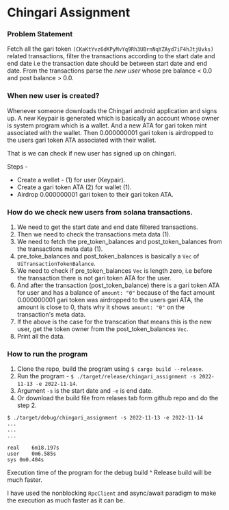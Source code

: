 # Chingari Assignment

### Problem Statement

Fetch all the gari token `(CKaKtYvz6dKPyMvYq9Rh3UBrnNqYZAyd7iF4hJtjUvks)` related transactions, filter the transactions according to the start date and end date i.e the transaction date should be between start date and end date. From the transactions parse the *new user* whose pre balance < 0.0 and post balance > 0.0.

### When new user is created?

Whenever someone downloads the Chingari android application and signs up. A new Keypair is generated which is basically an account whose owner is system program which is a wallet. And a new ATA for gari token mint associated with the wallet. Then 0.000000001 gari token is airdropped to the users gari token ATA associated with their wallet.

That is we can check if new user has signed up on chingari.

Steps - 
* Create a wellet - (1) for user (Keypair).
* Create a gari token ATA (2) for wallet (1).
* Airdrop 0.000000001 gari token to their gari token ATA.

### How do we check new users from solana transactions.

1. We need to get the start date and end date filtered transactions.
2. Then we need to check the transactions meta data (1).
3. We need to fetch the pre_token_balances and post_token_balances from the transactions meta data (1).
4. pre_toke_balances and post_token_balances is basically a `Vec` of `UiTransactionTokenBalance`.
5. We need to check if pre_token_balances `Vec` is length zero, i.e before the transaction there is not gari token ATA for the user.
6. And after the transaction (post_token_balance) there is a gari token ATA for user and has a balance of `amount: "0"` because of the fact amount 0.000000001 gari token was airdropped to the users gari ATA, the amount is close to 0, thats why it shows `amount: "0"` on the transaction's meta data.
7. If the above is the case for the transcation that means this is the new user, get the token owner from the post_token_balances `Vec`.
8. Print all the data.

### How to run the program

1. Clone the repo, build the program using `$ cargo build --release`.
2. Run the program - `$ ./target/release/chingari_assignment -s 2022-11-13 -e 2022-11-14`.
3. Argument `-s` is the start date and `-e` is end date.
4. Or download the build file from relases tab form github repo and do the step 2.

```
$ ./target/debug/chingari_assignment -s 2022-11-13 -e 2022-11-14
...
...
...

real	6m18.197s
user	0m6.585s
sys	0m0.404s
```

Execution time of the program for the debug build ^
Release build will be much faster.

I have used the nonblocking `RpcClient` and async/await paradigm to make the execution as much faster as it can be. 